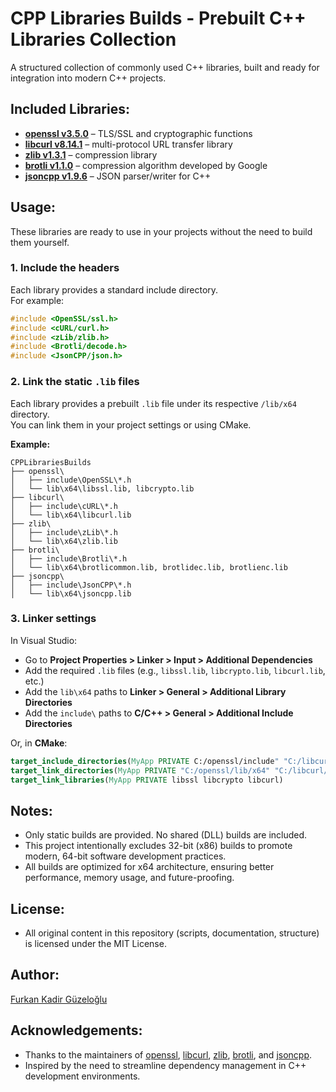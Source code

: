 # CPP Libraries Builds - Prebuilt C++ Libraries Collection

A structured collection of commonly used C++ libraries, built and ready for integration into modern C++ projects.

## Included Libraries:
- [**openssl v3.5.0**](https://github.com/openssl/openssl) – TLS/SSL and cryptographic functions  
- [**libcurl v8.14.1**](https://github.com/curl/curl) – multi-protocol URL transfer library  
- [**zlib v1.3.1**](https://github.com/madler/zlib) – compression library  
- [**brotli v1.1.0**](https://github.com/google/brotli) – compression algorithm developed by Google  
- [**jsoncpp v1.9.6**](https://github.com/open-source-parsers/jsoncpp) – JSON parser/writer for C++  

## Usage:
These libraries are ready to use in your projects without the need to build them yourself.

### 1. Include the headers
Each library provides a standard include directory.  
For example:
```cpp
#include <OpenSSL/ssl.h>
#include <cURL/curl.h>
#include <zLib/zlib.h>
#include <Brotli/decode.h>
#include <JsonCPP/json.h>
```

### 2. Link the static `.lib` files
Each library provides a prebuilt `.lib` file under its respective `/lib/x64` directory.  
You can link them in your project settings or using CMake.

**Example:**
```
CPPLibrariesBuilds
├── openssl\
│   ├── include\OpenSSL\*.h
│   └── lib\x64\libssl.lib, libcrypto.lib
├── libcurl\
│   ├── include\cURL\*.h
│   └── lib\x64\libcurl.lib
├── zlib\
│   ├── include\zLib\*.h
│   └── lib\x64\zlib.lib
├── brotli\
│   ├── include\Brotli\*.h
│   └── lib\x64\brotlicommon.lib, brotlidec.lib, brotlienc.lib
├── jsoncpp\
│   ├── include\JsonCPP\*.h
│   └── lib\x64\jsoncpp.lib
```

### 3. Linker settings
In Visual Studio:
- Go to **Project Properties > Linker > Input > Additional Dependencies**
- Add the required `.lib` files (e.g., `libssl.lib`, `libcrypto.lib`, `libcurl.lib`, etc.)
- Add the `lib\x64` paths to **Linker > General > Additional Library Directories**
- Add the `include\` paths to **C/C++ > General > Additional Include Directories**

Or, in **CMake**:
```cmake
target_include_directories(MyApp PRIVATE C:/openssl/include" "C:/libcurl/include")
target_link_directories(MyApp PRIVATE "C:/openssl/lib/x64" "C:/libcurl/lib/x64")
target_link_libraries(MyApp PRIVATE libssl libcrypto libcurl)
```

## Notes:
- Only static builds are provided. No shared (DLL) builds are included.
- This project intentionally excludes 32-bit (x86) builds to promote modern, 64-bit software development practices.
- All builds are optimized for x64 architecture, ensuring better performance, memory usage, and future-proofing.

## License:
- All original content in this repository (scripts, documentation, structure) is licensed under the MIT License.

## Author:
[Furkan Kadir Güzeloğlu](https://github.com/furkankadirguzeloglu)

## Acknowledgements:
- Thanks to the maintainers of [openssl](https://github.com/openssl/openssl), [libcurl](https://github.com/curl/curl), [zlib](https://github.com/madler/zlib), [brotli](https://github.com/google/brotli), and [jsoncpp](https://github.com/open-source-parsers/jsoncpp).
- Inspired by the need to streamline dependency management in C++ development environments.
